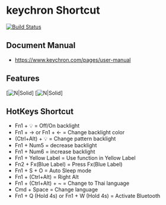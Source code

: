 # 

# keychron Shortcut
[![Build Status](https://travis-ci.org/joemccann/dillinger.svg?branch=master)](https://travis-ci.org/joemccann/dillinger)

## Document Manual
- https://www.keychron.com/pages/user-manual

## Features
[![N|Solid](https://cdn.shopify.com/s/files/1/0059/0630/1017/files/K6_Quick_Start_Guide_01-1.jpg?v=1606803271)]
[![N|Solid](https://cdn.shopify.com/s/files/1/0059/0630/1017/files/K6_Quick_Start_Guide_01-2.jpg?v=1606803301)]

## HotKeys Shortcut

- Fn1 + 💡 = Off/On backlight
- Fn1 + → or Fn1 + ← = Change backlight color
- (Ctrl+Alt) + 💡 = Change pattern backlight
- Fn1 + Num5 = decrease backlight
- Fn1 + Num6 = increase backlight
- Fn1 + Yellow Label = Use function in Yellow Label
- Fn2 + Fx(Blue Label) = Press Fx(Blue Label)
- Fn1 + S + O = Auto Sleep mode
- Fn1 + (Ctrl+Alt) = Right Alt
- Fn1 + (Ctrl+Alt) + ~ = Change to Thai language
- Cmd + Space = Change language
- Fn1 + Q (Hold 4s) or Fn1 + W (Hold 4s) = Activate Bluetooth

